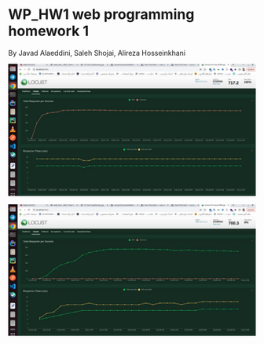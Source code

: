 # WP_HW1 web programming homework 1
By Javad Alaeddini, Saleh Shojai, Alireza Hosseinkhani

![](locust_one.jpeg)

![](locust_two.jpeg)